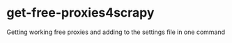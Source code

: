 # get-free-proxies4scrapy
Getting working free proxies and adding to the settings file in one command
